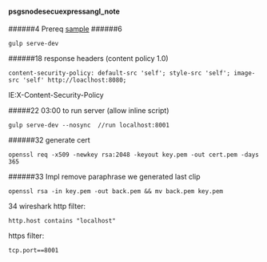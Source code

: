 #### psgsnodesecuexpressangl_note
######4 Prereq
[sample](https://github.com/clarkio/vulnerable-app)
######6
```
gulp serve-dev
```

######18
response headers (content policy 1.0)
```
content-security-policy: default-src 'self'; style-src 'self'; image-src 'self' http://loaclhost:8080;
```
IE:X-Content-Security-Policy

#####22
03:00 to run server (allow inline script)
```
gulp serve-dev --nosync  //run localhost:8001
```

######32 generate cert
```
openssl req -x509 -newkey rsa:2048 -keyout key.pem -out cert.pem -days 365
```
######33 Impl
remove paraphrase we generated last clip
```
openssl rsa -in key.pem -out back.pem && mv back.pem key.pem
```

34 wireshark
http filter:
```
http.host contains "localhost"
```
https filter:
```
tcp.port==8001
```
